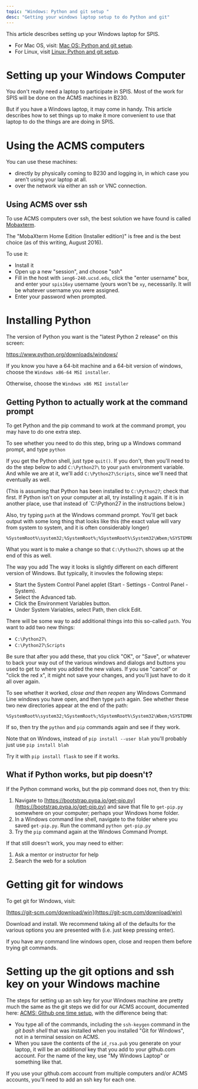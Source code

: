 ```yaml
---
topic: "Windows: Python and git setup "
desc: "Getting your windows laptop setup to do Python and git"
---
```



This article describes setting up your Windows laptop for SPIS.

* For Mac OS, visit: [Mac OS: Python and git setup](/topics/mac_setup/).  
* For Linux, visit [Linux: Python and git setup](/topics/linux_setup/).

# Setting up your Windows Computer

You don't really need a laptop to participate in SPIS.  Most of the work for SPIS will be done on the ACMS machines in B230.

But if you have a Windows laptop, it may come in handy.  This article describes how to set things up to make
it more convenient to use that laptop to do the things are are doing in SPIS.

# Using the ACMS computers

You can use these machines:
* directly by physically coming to B230 and logging in, in which case you aren't using your laptop at all.
* over the network via either an ssh or VNC connection.

## Using ACMS over ssh

To use ACMS computers over ssh, the best solution we have found is called [Mobaxterm](http://mobaxterm.mobatek.net/).

The "MobaXterm Home Edition (Installer edition)" is free and is the best choice (as of this writing, August 2016).

To use it: 
* Install it
* Open up a new "session", and choose "ssh"
* Fill in the host with `ieng6-240.ucsd.edu`, click the "enter username" box, and enter your `spis16xy` username (yours won't be `xy`, necessarily.  It will be whatever username you were assigned.
* Enter your password when prompted.

# Installing Python

The version of Python you want is the "latest Python 2 release" on this screen:

https://www.python.org/downloads/windows/

If you know you have a 64-bit machine and a 64-bit version of windows, choose the `Windows x86-64 MSI installer`.

Otherwise, choose the  `Windows x86 MSI installer`

## Getting Python to actually work at the command prompt

To get Python and the pip command to work at the command prompt, you may have to do one extra step.

To see whether you need to do this step, bring up a Windows command prompt, and type `python`

If you get the Python shell, just type `quit()`.     If you don't, then you'll need to do the step below to
add `C:\Python27\` to your `path` environment variable.    And while we are at it, we'll add `C:\Python27\Scripts`, since
we'll need that eventually as well.

(This is assuming that Python has been installed to `C:\Python27`; check that first.  If Python isn't on your computer at all, try installing it again.  If it is in another
place, use that instead of `C:\Python27 in the instructions below.)

Also, try typing `path` at the Windows command prompt.   You'll get back output with some long thing that looks like this (the exact value will vary from system to system, and it is often considerably longer)

```
%SystemRoot%\system32;%SystemRoot%;%SystemRoot%\System32\Wbem;%SYSTEMROOT%\System32\WindowsPowerShell\v1.0\
```

What you want is to make a change so that `C:\Python27\` shows up at the end of this as well.

The way you add The way it looks is slightly different on each different version of Windows.  But typically, it invovles the following steps:

* Start the System Control Panel applet (Start - Settings - Control Panel - System).
* Select the Advanced tab.
* Click the Environment Variables button.
* Under System Variables, select Path, then click Edit.

There will be some way to add additional things into this so-called `path`.     You want to add two new things:

* `C:\Python27\`
* `C:\Python27\Scripts`

Be sure that after you add these, that you click "OK", or "Save", or whatever to back your way out of the various windows and dialogs and buttons you used to get to where you added the new values.  If you use "cancel" or "click the red x", it might not save your changes, and you'll just have to do it all over again.

To see whether it worked, *close and then reopen* any Windows Command Line windows you have open, and then type `path` again. See whether these two new directories appear at the end of the path:

```
%SystemRoot%\system32;%SystemRoot%;%SystemRoot%\System32\Wbem;%SYSTEMROOT%\System32\WindowsPowerShell\v1.0\;C:\Python27\;C:\Python27\Scripts\
```

If so, then try the `python` and `pip` commands again and see if they work.

Note that on Windows, instead of `pip install --user blah` you'll probably just use `pip install blah`

Try it with `pip install flask` to see if it works.

## What if Python works, but pip doesn't?

If the Python command works, but the pip command does not, then try this:

1.  Navigate to [https://bootstrap.pypa.io/get-pip.py](https://bootstrap.pypa.io/get-pip.py) and save that file to `get-pip.py` somewhere on your computer; perhaps your Windows home folder.
2.  In a Windows command line shell, navigate to the folder where you saved `get-pip.py`.  Run the command `python get-pip.py`
3.  Try the `pip` command again at the Windows Command Prompt.

If that still doesn't work, you may need to either:

1.   Ask a mentor or instructor for help
2.   Search the web for a solution

# Getting git for windows

To get git for Windows, visit:

[https://git-scm.com/download/win](https://git-scm.com/download/win)

Download and install.  We recommend taking all of the defaults for the various options you are presented with (i.e. just keep pressing enter).

If you have any command line windows open, close and reopen them before trying git commands.

# Setting up the git options and ssh key on your Windows machine

The steps for setting up an ssh key for your Windows machine are pretty much the same as the git steps we did
for our ACMS account, documented here: [ACMS: Github one time setup](topics/acms_git_one_time_setup/), with the difference
being that:

* You type all of the commands, including the `ssh-keygen` command in the *git bash shell* that was installed
    when you installed "Git for Windows", not in a terminal session on ACMS.
* When you save the contents of the `id_rsa.pub` you generate on your laptop, it will be an *additional* key that
    you add to your github.com account.  For the name of the key, use "My Windows Laptop" or something like that.

If you use your github.com account from multiple computers and/or ACMS accounts, you'll need to add an ssh key
for each one.



